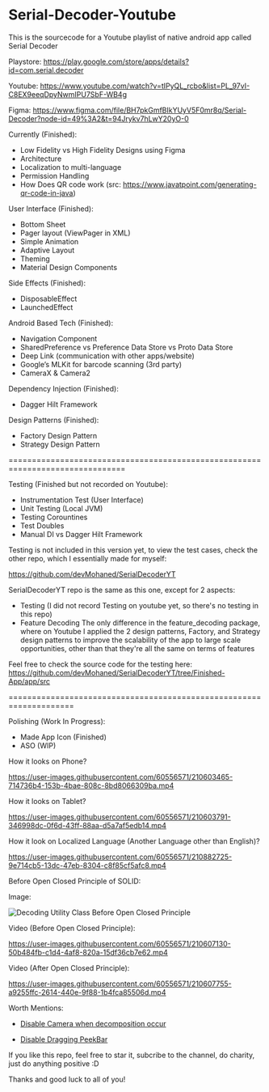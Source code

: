 # Serial-Decoder-Youtube
This is the sourcecode for a Youtube playlist of native android app called Serial Decoder

Playstore: https://play.google.com/store/apps/details?id=com.serial.decoder

Youtube: https://www.youtube.com/watch?v=tIPyQL_rcbo&list=PL_97vI-C8EX9eeqDpyNwmIPU7SbF-WB4g

Figma: https://www.figma.com/file/BH7pkGmfBIkYUyV5F0mr8q/Serial-Decoder?node-id=49%3A2&t=94Jrykv7hLwY20yO-0

Currently (Finished):
- Low Fidelity vs High Fidelity Designs using Figma
- Architecture
- Localization to multi-language
- Permission Handling
- How Does QR code work (src: https://www.javatpoint.com/generating-qr-code-in-java)

User Interface (Finished):
- Bottom Sheet
- Pager layout (ViewPager in XML)
- Simple Animation
- Adaptive Layout
- Theming
- Material Design Components


Side Effects (Finished):
- DisposableEffect
- LaunchedEffect

Android Based Tech (Finished):
- Navigation Component
- SharedPreference vs Preference Data Store vs Proto Data Store
- Deep Link (communication with other apps/website)
- Google’s MLKit for barcode scanning (3rd party)
- CameraX & Camera2

Dependency Injection (Finished):
- Dagger Hilt Framework

Design Patterns (Finished):
- Factory Design Pattern
- Strategy Design Pattern



===============================================================================

Testing (Finished but not recorded on Youtube):
- Instrumentation Test (User Interface)
- Unit Testing (Local JVM)
- Testing Corountines
- Test Doubles
- Manual DI vs Dagger Hilt Framework



Testing is not included in this version yet, to view the test cases, check the other repo, which I essentially made for myself:

https://github.com/devMohaned/SerialDecoderYT

SerialDecoderYT repo is the same as this one, except for 2 aspects:
- Testing (I did not record Testing on youtube yet, so there's no testing in this repo)
- Feature Decoding 
The only difference in the feature_decoding package, where on Youtube I applied the 2 design patterns, Factory, and Strategy design patterns
to improve the scalability of the app to large scale opportunities, other than that they're all the same on terms of features


Feel free to check the source code for the testing here:
https://github.com/devMohaned/SerialDecoderYT/tree/Finished-App/app/src

====================================================================


Polishing (Work In Progress):
- Made App Icon (Finished)
- ASO (WIP)


How it looks on Phone?


https://user-images.githubusercontent.com/60556571/210603465-714736b4-153b-4bae-808c-8bd8066309ba.mp4

How it looks on Tablet?


https://user-images.githubusercontent.com/60556571/210603791-346998dc-0f6d-43ff-88aa-d5a7af5edb14.mp4


How it look on Localized Language (Another Language other than English)?


https://user-images.githubusercontent.com/60556571/210882725-9e714cb5-13dc-47eb-8304-c8f85cf5afc8.mp4



Before Open Closed Principle of SOLID:

Image:

![Decoding Utility Class Before Open Closed Principle](https://user-images.githubusercontent.com/60556571/210606719-a700d935-5baa-4181-8646-d30d2e547bda.png)

Video (Before Open Closed Principle):

https://user-images.githubusercontent.com/60556571/210607130-50b484fb-c1d4-4af8-820a-15df36cb7e62.mp4

Video (After Open Closed Principle):


https://user-images.githubusercontent.com/60556571/210607755-a9255ffc-2614-440e-9f88-1b4fca85506d.mp4



Worth Mentions:
- [Disable Camera when decomposition occur](https://stackoverflow.com/questions/74591909/how-to-stop-camera-from-working-when-it-no-longer-visible-in-the-compisition/74605151#74605151)

- [Disable Dragging PeekBar](https://stackoverflow.com/questions/74578873/how-to-allow-drag-only-on-part-of-the-sheetpeek-of-a-bottomcontent-in-bottomshee)

If you like this repo, feel free to star it, subcribe to the channel, do charity, just do anything positive :D

Thanks and good luck to all of you!

